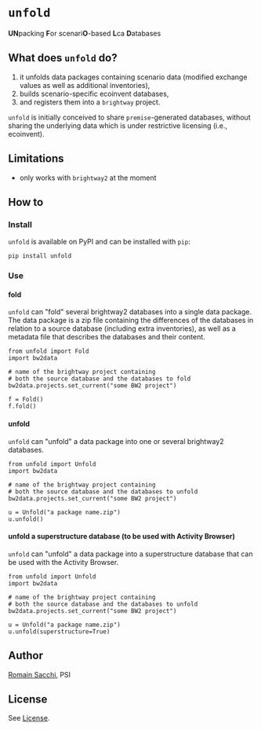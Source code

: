 # `unfold`
**UN**packing **F**or scenari**O**-based **L**ca **D**atabases

## What does `unfold` do?

1. it unfolds data packages containing scenario data (modified exchange values as well as additional inventories),
2. builds scenario-specific ecoinvent databases,
3. and registers them into a `brightway` project.

`unfold` is initially conceived to share `premise`-generated databases, without sharing the underlying data which is under restrictive licensing (i.e., ecoinvent).

## Limitations

* only works with `brightway2` at the moment


## How to

### Install

`unfold` is available on PyPI and can be installed with `pip`:

    pip install unfold


### Use

#### fold

``unfold`` can "fold" several brightway2 databases
into a single data package. The data package is a zip file
containing the differences of the databases in relation
to a source database (including extra inventories), 
as well as a metadata file that describes the databases 
and their content.

    from unfold import Fold
    import bw2data
    
    # name of the brightway project containing 
    # both the source database and the databases to fold
    bw2data.projects.set_current("some BW2 project")
    
    f = Fold()
    f.fold()

#### unfold

``unfold`` can "unfold" a data package into one or several 
brightway2 databases.

    from unfold import Unfold
    import bw2data
    
    # name of the brightway project containing 
    # both the source database and the databases to unfold
    bw2data.projects.set_current("some BW2 project")
    
    u = Unfold("a package name.zip")
    u.unfold()

#### unfold a superstructure database (to be used with Activity Browser)

``unfold`` can "unfold" a data package into a superstructure database
that can be used with the Activity Browser.

    from unfold import Unfold
    import bw2data
    
    # name of the brightway project containing 
    # both the source database and the databases to unfold
    bw2data.projects.set_current("some BW2 project")
    
    u = Unfold("a package name.zip")
    u.unfold(superstructure=True)


## Author

[Romain Sacchi](mailto:romain.sacchi@psi.ch), PSI

## License

See [License](https://github.com/romainsacchi/stunt/blob/main/LICENSE).
